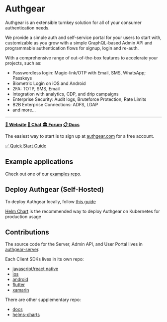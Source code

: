 # Authgear

Authgear is an extensible turnkey solution for all of your consumer authentication needs.

We provide a simple auth and self-service portal for your users to start with, customizable as you grow with a simple GraphQL-based Admin API and programmable authentication flows for signup, login and re-auth.

With a comprehensive range of out-of-the-box features to accelerate your projects, such as:
- Passwordless login: Magic-link/OTP with Email, SMS, WhatsApp; Passkeys
- Biometric Login on iOS and Android
- 2FA: TOTP, SMS, Email
- Integration with analytics, CDP, and drip campaigns
- Enterprise Security: Audit logs, Bruteforce Protection, Rate Limits
- B2B Enterprise Connections: ADFS, LDAP
- and more...

---

**[🏡 Website](https://authgear.com) [💬 Chat](https://go.authgear.com/discord) [🏛️ Forum](https://github.com/orgs/authgear/discussions) [📋 Docs](https://docs.authgear.com/)**

The easiest way to start is to sign up at [authgear.com](https://authgear.com) for a free account.

[✅ Quick Start Guide](https://docs.authgear.com/get-started/start-building)

## Example applications

Check out one of our [examples repo](https://github.com/topics/authgear-examples).

## Deploy Authgear (Self-Hosted)

To deploy Authgear locally, follow [this guide](https://docs.authgear.com/deploy-on-your-cloud/local)

[Helm Chart](https://docs.authgear.com/deploy-on-your-cloud/helm) is the recommended way to deploy Authgear on Kubernetes for production usage

## Contributions

The source code for the Server, Admin API, and User Portal lives in [authgear-server](https://github.com/authgear/authgear-server).

Each Client SDKs lives in its own repo:
 * [javascript/react native](https://github.com/authgear/authgear-sdk-js)
 * [ios](https://github.com/authgear/authgear-sdk-ios)
 * [android](https://github.com/authgear/authgear-sdk-android)
 * [flutter](https://github.com/authgear/authgear-sdk-flutter)
 * [xamarin](https://github.com/authgear/authgear-sdk-xamarin)

There are other supplementary repo:
 * [docs](https://github.com/authgear/docs)
 * [helms-charts](https://github.com/authgear/helm-charts)
